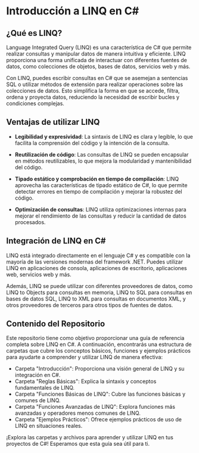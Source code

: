 # Introducción a LINQ en C#

## ¿Qué es LINQ?

Language Integrated Query (LINQ) es una característica de C# que permite realizar consultas y manipular datos de manera intuitiva y eficiente. LINQ proporciona una forma unificada de interactuar con diferentes fuentes de datos, como colecciones de objetos, bases de datos, servicios web y más.

Con LINQ, puedes escribir consultas en C# que se asemejan a sentencias SQL o utilizar métodos de extensión para realizar operaciones sobre las colecciones de datos. Esto simplifica la forma en que se accede, filtra, ordena y proyecta datos, reduciendo la necesidad de escribir bucles y condiciones complejas.

## Ventajas de utilizar LINQ

- **Legibilidad y expresividad**: La sintaxis de LINQ es clara y legible, lo que facilita la comprensión del código y la intención de la consulta.

- **Reutilización de código**: Las consultas de LINQ se pueden encapsular en métodos reutilizables, lo que mejora la modularidad y mantenibilidad del código.

- **Tipado estático y comprobación en tiempo de compilación**: LINQ aprovecha las características de tipado estático de C#, lo que permite detectar errores en tiempo de compilación y mejorar la robustez del código.

- **Optimización de consultas**: LINQ utiliza optimizaciones internas para mejorar el rendimiento de las consultas y reducir la cantidad de datos procesados.

## Integración de LINQ en C#

LINQ está integrado directamente en el lenguaje C# y es compatible con la mayoría de las versiones modernas del framework .NET. Puedes utilizar LINQ en aplicaciones de consola, aplicaciones de escritorio, aplicaciones web, servicios web y más.

Además, LINQ se puede utilizar con diferentes proveedores de datos, como LINQ to Objects para consultas en memoria, LINQ to SQL para consultas en bases de datos SQL, LINQ to XML para consultas en documentos XML, y otros proveedores de terceros para otros tipos de fuentes de datos.

## Contenido del Repositorio

Este repositorio tiene como objetivo proporcionar una guía de referencia completa sobre LINQ en C#. A continuación, encontrarás una estructura de carpetas que cubre los conceptos básicos, funciones y ejemplos prácticos para ayudarte a comprender y utilizar LINQ de manera efectiva:

- Carpeta "Introducción": Proporciona una visión general de LINQ y su integración en C#.
- Carpeta "Reglas Básicas": Explica la sintaxis y conceptos fundamentales de LINQ.
- Carpeta "Funciones Básicas de LINQ": Cubre las funciones básicas y comunes de LINQ.
- Carpeta "Funciones Avanzadas de LINQ": Explora funciones más avanzadas y operadores menos comunes de LINQ.
- Carpeta "Ejemplos Prácticos": Ofrece ejemplos prácticos de uso de LINQ en situaciones reales.

¡Explora las carpetas y archivos para aprender y utilizar LINQ en tus proyectos de C#! Esperamos que esta guía sea útil para ti.

